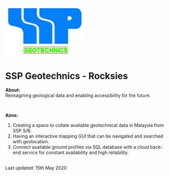 <img src="https://github.com/Rocksies/rocksies.github.io/blob/soil-profile/Logo.JPG" alt="test image size" height="50%" width="50%">

# SSP Geotechnics - Rocksies 

**About:**
<br>
Reimagining geological data and enabling accessibility for the future. 

<br>

**Aims:** 
<br>
1. Creating a space to collate available geotechnical data in Malaysia from SSP S/B. 
2. Having an interactive mapping GUI that can be navigated and searched with geolocation. 
3. Connect available ground profiles via SQL database with a cloud back-end service for constant availability and high reliability. 

<br> 
Last updated: 15th May 2020 
